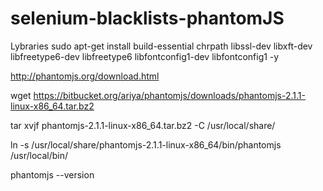 # selenium-blacklists-phantomJS

Lybraries
sudo apt-get install build-essential chrpath libssl-dev libxft-dev libfreetype6-dev libfreetype6 libfontconfig1-dev libfontconfig1 -y

http://phantomjs.org/download.html

wget https://bitbucket.org/ariya/phantomjs/downloads/phantomjs-2.1.1-linux-x86_64.tar.bz2

tar xvjf phantomjs-2.1.1-linux-x86_64.tar.bz2 -C /usr/local/share/

ln -s /usr/local/share/phantomjs-2.1.1-linux-x86_64/bin/phantomjs /usr/local/bin/

phantomjs --version
